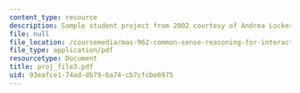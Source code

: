 ```yaml
---
content_type: resource
description: Sample student project from 2002 courtesy of Andrea Lockerd.
file: null
file_location: /coursemedia/mas-962-common-sense-reasoning-for-interactive-applications-fall-2006/93eafce174addb796a74cb7cfcbe6975_proj_file3.pdf
file_type: application/pdf
resourcetype: Document
title: proj_file3.pdf
uid: 93eafce1-74ad-db79-6a74-cb7cfcbe6975
---
```

